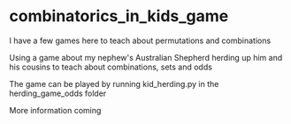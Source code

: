# combinatorics_in_kids_game
I have a few games here to teach about permutations and combinations

Using a game about my nephew's Australian Shepherd herding up him and his cousins to teach about combinations, sets and odds

The game can be played by running kid_herding.py in the herding_game_odds folder

More information coming
